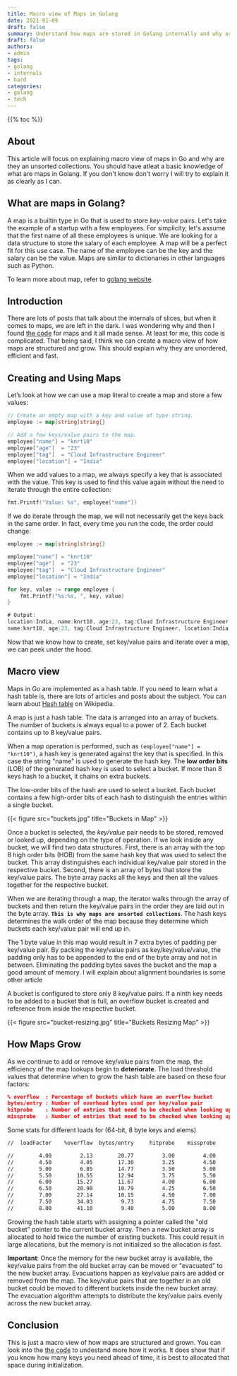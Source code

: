 ```yaml
---
title: Macro view of Maps in Golang
date: 2021-01-09
draft: false
summary: Understand how maps are stored in Golang internally and why are they an unsorted collections.
draft: false
authors:
- admin
tags:
- golang
- internals
- hard
categories:
- golang
- tech
---
```


{{% toc %}}

## About

This article will focus on explaining macro view of maps in Go and why are they an unsorted collections. You should have atleat a basic knowledge of what are maps in Golang. If you don't know don't worry I will try to explain it as clearly as I can.

## What are maps in Golang?

A map is a builtin type in Go that is used to store *key-value* pairs. Let's take the example of a startup with a few employees. For simplicity, let's assume that the first name of all these employees is unique. We are looking for a data structure to store the salary of each employee. A map will be a perfect fit for this use case. The name of the employee can be the key and the salary can be the value. Maps are similar to dictionaries in other languages such as Python. 

To learn more about map, refer to [golang website](https://tour.golang.org/moretypes/19).

## Introduction

There are lots of posts that talk about the internals of slices, but when it comes to maps, we are left in the dark. I was wondering why and then I found [the code](https://golang.org/src/runtime/map.go) for maps and it all made sense. At least for me, this code is complicated. That being said, I think we can create a macro view of how maps are structured and grow. This should explain why they are unordered, efficient and fast.

## Creating and Using Maps

Let’s look at how we can use a map literal to create a map and store a few values:

```go
// Create an empty map with a key and value of type string.
employee := map[string]string{}

// Add a few keys/value pairs to the map.
employee["name"] = "knrt10"
employee["age"]  = "23"
employee["tag"]  = "Cloud Infrastructure Engineer"
employee["location"] = "India"
```

When we add values to a map, we always specify a key that is associated with the value. This key is used to find this value again without the need to iterate through the entire collection:

```go
fmt.Printf("Value: %s", employee["name"])
```

If we do iterate through the map, we will not necessarily get the keys back in the same order. In fact, every time you run the code, the order could change:

```go
employee := map[string]string{}

employee["name"] = "knrt10"
employee["age"]  = "23"
employee["tag"]  = "Cloud Infrastructure Engineer"
employee["location"] = "India"

for key, value := range employee {
    fmt.Printf("%s:%s, ", key, value)
}

# Output:
location:India, name:knrt10, age:23, tag:Cloud Infrastructure Engineer,
name:knrt10, age:23, tag:Cloud Infrastructure Engineer, location:India,
```

Now that we know how to create, set key/value pairs and iterate over a map, we can peek under the hood.

## Macro view

Maps in Go are implemented as a hash table. If you need to learn what a hash table is, there are lots of articles and posts about the subject. You can learn about [Hash table](http://en.wikipedia.org/wiki/Hash_table) on Wikipedia.

A map is just a hash table. The data is arranged into an array of buckets. The number of buckets is always equal to a power of 2. Each bucket contains up to 8 key/value pairs. 

When a map operation is performed, such as `(employee["name"] = "knrt10")`, a hash key is generated against the key that is specified. In this case the string "name" is used to generate the hash key. The **low order bits** (LOB) of the generated hash key is used to select a bucket. If more than 8 keys hash to a bucket, it chains on extra buckets.

The low-order bits of the hash are used to select a bucket. Each bucket contains a few high-order bits of each hash to distinguish the entries within a single bucket.

{{< figure src="buckets.jpg" title="Buckets in Map" >}}

Once a bucket is selected, the *key/value* pair needs to be stored, removed or looked up, depending on the type of operation. If we look inside any bucket, we will find two data structures. First, there is an array with the top 8 high order bits (HOB) from the same hash key that was used to select the bucket. This array distinguishes each individual key/value pair stored in the respective bucket. Second, there is an array of bytes that store the key/value pairs. The byte array packs all the keys and then all the values together for the respective bucket.

When we are iterating through a map, the iterator walks through the array of buckets and then return the key/value pairs in the order they are laid out in the byte array. **`This is why maps are unsorted collections`**. The hash keys determines the walk order of the map because they determine which buckets each key/value pair will end up in.

The 1 byte value in this map would result in 7 extra bytes of padding per key/value pair. By packing the key/value pairs as key/key/value/value, the padding only has to be appended to the end of the byte array and not in between. Eliminating the padding bytes saves the bucket and the map a good amount of memory. I will explain about alignment boundaries is some other article

A bucket is configured to store only 8 key/value pairs. If a ninth key needs to be added to a bucket that is full, an overflow bucket is created and reference from inside the respective bucket.

{{< figure src="bucket-resizing.jpg" title="Buckets Resizing Map" >}}

## How Maps Grow

As we continue to add or remove key/value pairs from the map, the efficiency of the map lookups begin to **deteriorate**. The load threshold values that determine when to grow the hash table are based on these four factors:

```json
% overflow  : Percentage of buckets which have an overflow bucket
bytes/entry : Number of overhead bytes used per key/value pair
hitprobe    : Number of entries that need to be checked when looking up a present key
missprobe   : Number of entries that need to be checked when looking up an absent key
```

Some stats for different loads for (64-bit, 8 byte keys and elems)

```bash
//  loadFactor    %overflow  bytes/entry     hitprobe    missprobe

//        4.00         2.13        20.77         3.00         4.00
//        4.50         4.05        17.30         3.25         4.50
//        5.00         6.85        14.77         3.50         5.00
//        5.50        10.55        12.94         3.75         5.50
//        6.00        15.27        11.67         4.00         6.00
//        6.50        20.90        10.79         4.25         6.50
//        7.00        27.14        10.15         4.50         7.00
//        7.50        34.03         9.73         4.75         7.50
//        8.00        41.10         9.40         5.00         8.00
```

Growing the hash table starts with assigning a pointer called the "old bucket" pointer to the current bucket array. Then a new bucket array is allocated to hold twice the number of existing buckets. This could result in large allocations, but the memory is not initialized so the allocation is fast.

**Important**: Once the memory for the new bucket array is available, the key/value pairs from the old bucket array can be moved or "evacuated" to the new bucket array. Evacuations happen as key/value pairs are added or removed from the map. The key/value pairs that are together in an old bucket could be moved to different buckets inside the new bucket array. The evacuation algorithm attempts to distribute the key/value pairs evenly across the new bucket array.

## Conclusion

This is just a macro view of how maps are structured and grown. You can look into the [the code](https://golang.org/src/runtime/map.go) to undestand more how it works. It does show that if you know how many keys you need ahead of time, it is best to allocated that space during initialization.
